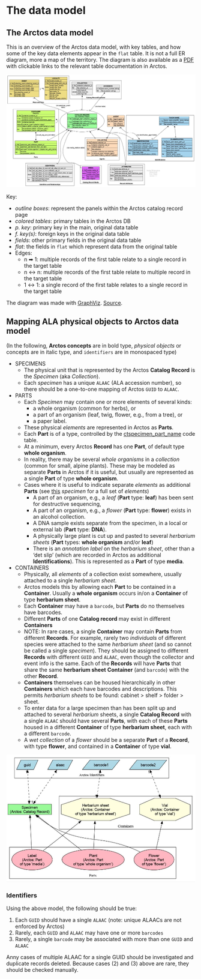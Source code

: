 # The data model

## The Arctos data model

This is an overview of the Arctos data model, with key tables, and how
some of the key data elements appear in the `flat` table. It is not a
full ER diagram, more a map of the territory. The diagram is also
available as a [PDF][1] with clickable links to the relevant table
documentation in Arctos.

![Arctos structure](img/data_model.jpg)

Key:

 * _outline boxes_: represent the panels within the Arctos catalog
   record page
 * _colored tables_: primary tables in the Arctos DB
 * _p. key_: primary key in the main, original data table
 * _f. key(s)_: foreign keys in the original data table
 * _fields_: other primary fields in the original data table
 * _flat_: the fields in `flat` which represent data from the original table
 * Edges:
    * n ➡ 1: multiple records of the first table relate to a single
      record in the target table
    * n ↔ n: multiple records of the first table relate to multiple
      record in the target table
    * 1 ↔ 1: a single record of the first table relates to a single
      record in the target table

The diagram was made with [GraphViz][2]. [Source](img/data_model.dot).

## Mapping ALA physical objects to Arctos data model

(In the following, **Arctos concepts** are in bold type, _physical
objects_ or concepts are in italic type, and `identifiers` are in
monospaced type)

 * SPECIMENS
    * The physical unit that is represented by the Arctos **Catalog Record**
      is the _Specimen_ (aka _Collection_). 
    * Each _specimen_ has a unique `ALAAC` (ALA accession number), so
      there should be a one-to-one mapping of Arctos `GUID` to
      `ALAAC`.
 * PARTS  
    * Each _Specimen_ may contain one or more elements of several
      kinds:
       * a whole organism (common for herbs), or 
       * a part of an organism (leaf, twig, flower, e.g., from a tree), or 
       * a paper label.
    * These physical _elements_ are represented in Arctos as
      **Parts**.
    * Each **Part** is of a type, controlled by the
      [ctspecimen_part_name][3] code table.
    * At a minimum, every Arctos **Record** has one **Part**, of
      default type **whole organism**.
    * In reality, there may be several _whole organisms_ in a
      _collection_ (common for small, alpine plants). These may be
      modeled as separate **Parts** in Arctos if it is useful, but
      usually are represented as a single **Part** of type **whole
      organism**.
    * Cases where it is useful to indicate separate _elements_ as
      additional **Parts** (see [this][4] _specimen_ for a full set of
      _elements_)
       * A part of an organism, e.g., a _leaf_ (**Part** type:
         **leaf**) has been sent for destructive sequencing,
       * A part of an organism, e.g., a _flower_ (**Part** type:
         **flower**) exists in an alcohol collection.
       * A DNA sample exists separate from the specimen, in a
         local or external lab (**Part** type: **DNA**).
       * A physically large plant is cut up and pasted to several
         _herbarium sheets_ (**Part** types: **whole organism** and/or
         **leaf**)
       * There is an _annotation label_ on the _herbarium sheet_, other
         than a ‘det slip’ (which are recorded in Arctos as additional
         **Identifications**). This is represented as a **Part** of
         type **media**.
 * CONTAINERS
    * Physically, all _elements_ of a collection exist somewhere,
      usually attached to a single _herbarium sheet_.
    * Arctos models this by allowing each **Part** to be contained in
      a **Container**. Usually a **whole organism** occurs in/on
      a **Container** of type **herbarium sheet**.
    * Each **Container** may have a `barcode`, but **Parts** do no
      themselves have barcodes.
    * Different **Parts** of one **Catalog record** may exist in
      different **Containers**
    * NOTE: In rare cases, a single **Container** may contain **Parts** 
      from different **Records**. For example, rarely two
      _individuals_ of different species were attached to the same _herbarium
      sheet_ (and so cannot be called a single _specimen_). They should be 
      assigned to different **Records** with different `GUID` and `ALAAC`,
      even though the collector and event info is the same. Each of 
      the **Records** will have **Parts** that share the same **herbarium 
      sheet** **Container** (and `barcode`) with the other **Record**.
    * **Containers** themselves can be housed hierarchically in 
      other **Containers** which each have barcodes and descriptions.
      This permits _herbarium sheets_ to be found:
      cabinet > shelf > folder > sheet.
    * To enter data for a large specimen than has been split up and
      attached to several _herbarium_ sheets, a single **Catalog
      Record** with a single `ALAAC` should have several **Parts**,
      with each of these **Parts** housed in a different **Container**
      of type **herbarium sheet**, each with a different `barcode`.
    * A _wet collection_ of a _flower_ should be a separate **Part**
      of a **Record**, with type **flower**, and contained in a
      **Container** of type **vial**.

![ALA mapping to Arctos structure](img/ala_model.jpg)

### Identifiers

Using the above model, the following should be true:

 1. Each `GUID` should have a single `ALAAC` (note: unique ALAACs are
    not enforced by Arctos)
 2. Rarely, each `GUID` and `ALAAC` may have one or more `barcodes`
 3. Rarely, a single `barcode` may be associated with more than one
   `GUID` and `ALAAC`

Anny cases of multiple ALAAC for a single GUID should be investigated
and duplicate records deleted. Because cases (2) and (3) above are
rare, they should be checked manually.

[1]: https://github.com/ALA-herbarium/documentation/raw/main/img/data_model.pdf
[2]: https://www.graphviz.org/
[3]: https://arctos.database.museum/info/ctDocumentation.cfm?table=ctspecimen_part_name
[4]: https://arctos.database.museum/guid/UAM:Herb:40073
